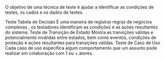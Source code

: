 
O objetivo de uma técnica de teste é ajudar a identificar as condições de testes, os cados e os dados de testes.

Teste Tabela de Decisão
É uma maneira de registrar regras de negócios complexas , os testadores identificam as condições e as ações resultantes do sistema.
Teste de Transição de Estado
Mostra as transições válidas e potencialmente inválidas entre estados, bem como eventos, condições de proteção e ações resultantes para transições válidas.
Teste de Caso de Uso
Cada caso de uso específica algum comportamento que um assunto pode realizar em colaboração com 1 ou + atores.